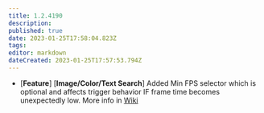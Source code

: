 ```yaml
---
title: 1.2.4190
description: 
published: true
date: 2023-01-25T17:58:04.823Z
tags: 
editor: markdown
dateCreated: 2023-01-25T17:57:53.794Z
---		
```

		
- [**Feature**] [**Image/Color/Text Search**] Added Min FPS selector which is optional and affects trigger behavior IF frame time becomes unexpectedly low. More info in [Wiki](https://wiki.eyeauras.net/e/en/triggers/imagecapturetriggers)
